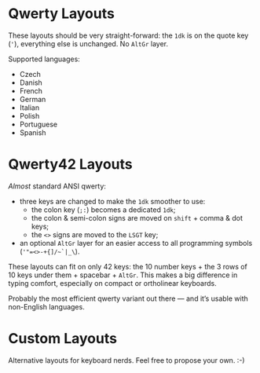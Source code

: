 # Qwerty Layouts

These layouts should be very straight-forward: the `1dk` is on the quote key (`'`), everything else is unchanged. No `AltGr` layer.

Supported languages:

- Czech
- Danish
- French
- German
- Italian
- Polish
- Portuguese
- Spanish

# Qwerty42 Layouts

*Almost* standard ANSI qwerty:

- three keys are changed to make the `1dk` smoother to use:
    - the colon key (`;:`) becomes a dedicated `1dk`;
    - the colon & semi-colon signs are moved on `shift` + comma & dot keys;
    - the `<>` signs are moved to the `LSGT` key;
- an optional `AltGr` layer for an easier access to all programming symbols (``'"=<>-+{]/~`|_\``).

These layouts can fit on only 42 keys: the 10 number keys + the 3 rows of 10 keys under them + spacebar + `AltGr`. This makes a big difference in typing comfort, especially on compact or ortholinear keyboards.

Probably the most efficient qwerty variant out there — and it’s usable with non-English languages.

# Custom Layouts

Alternative layouts for keyboard nerds. Feel free to propose your own. :-)
